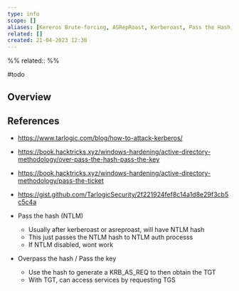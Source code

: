 ```yaml
---
type: info
scope: []
aliases: [Kereros Brute-forcing, ASRepRoast, Kerberoast, Pass the Hash, Over Pass the Hash, Pass the Key (PTK), Pass the Ticket (PTT), Silver Ticket, Golden Ticket]
related: []
created: 21-04-2023 12:30
---
```

%%
related::
%%

#todo 

## Overview

## References
- https://www.tarlogic.com/blog/how-to-attack-kerberos/
- https://book.hacktricks.xyz/windows-hardening/active-directory-methodology/over-pass-the-hash-pass-the-key
- https://book.hacktricks.xyz/windows-hardening/active-directory-methodology/pass-the-ticket
- https://gist.github.com/TarlogicSecurity/2f221924fef8c14a1d8e29f3cb5c5c4a

- Pass the hash (NTLM)
	- Usually after kerberoast or asreproast, will have NTLM hash
	- This just passes the NTLM hash to NTLM auth processs
	- If NTLM disabled, wont work
- Overpass the hash / Pass the key
	- Use the hash to generate a KRB_AS_REQ to then obtain the TGT
	- With TGT, can access services by requesting TGS
